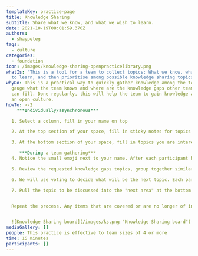 ```yaml
---
templateKey: practice-page
title: Knowledge Sharing
subtitle: Share what we know, and what we wish to learn.
date: 2021-10-19T08:01:59.370Z
authors:
  - shaypeleg
tags:
  - culture
categories: 
  - foundation
icon: /images/knowledge-sharing-openpracticelibrary.png
whatIs: "This is a tool for a team to collect topics: What we know, what we want
  to learn, and then prioritise among possible knowledge sharing topics."
whyDo: This is a practical way to quickly gather knowledge among the team and
  gauge what the team knows and where are the knowledge gaps other team members
  can fill. Done regularly, this will help the team to gain knowledge and create
  an open culture.
howTo: >-2
    ***Individually/asynchronous*** 

  1. Select a column, fill in your name on top

  2. At the top section of your space, fill in sticky notes for topics you wish to share, can teach or recently learned about, worth sharing.

  3. At the bottom section of your space, fill in topics you are interested in learning more about

     ***During a team gathering***
  4. Notice the small emoji next to your name. After each participant has added their wish list of topics they want to learn, review each topic. If you can share on the subject, please put your name+emoji on the sticker.

  5. Review the requested knowledge gaps topics, group together similar topics/stickers

  6. We will use voting to decide what will be the next topic. Each participant gets four dots to vote on a possible next topic to be shared/learned. The highest topic will be at the top of the agenda.

  7. Pull the topic to be discussed into the "next area" at the bottom of the chart. Items covered in previous sessions can be moved to the "done area".


  Repeat the process. Any items that are covered or are no longer of interest can be pulled into the "discard area".


  ![Knowledge Sharing board](/images/ks.png "Knowledge Sharing board")
mediaGallery: []
people: This practice is effective to team sizes of 4 or more
time: 15 minutes
participants: []
---
```

